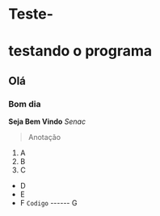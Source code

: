# Teste-
# testando o programa
## Olá
### Bom dia
**Seja Bem Vindo**
*Senac*
> Anotação
1. A
2. B
3. C
- D
-  E
-  F
`Codigo`
------ G
